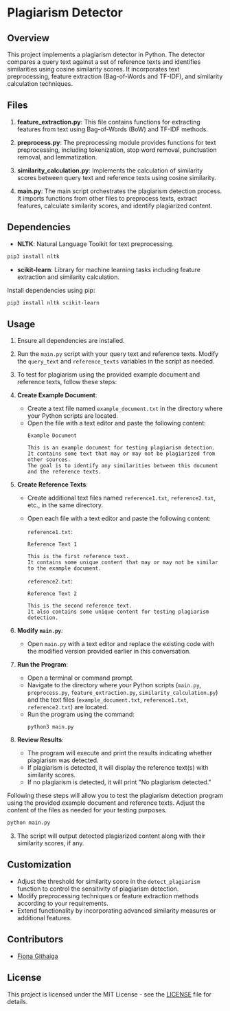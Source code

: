 # Plagiarism Detector

## Overview

This project implements a plagiarism detector in Python. The detector compares a query text against a set of reference texts and identifies similarities using cosine similarity scores. It incorporates text preprocessing, feature extraction (Bag-of-Words and TF-IDF), and similarity calculation techniques.

## Files

1. **feature_extraction.py**: This file contains functions for extracting features from text using Bag-of-Words (BoW) and TF-IDF methods.

2. **preprocess.py**: The preprocessing module provides functions for text preprocessing, including tokenization, stop word removal, punctuation removal, and lemmatization.

3. **similarity_calculation.py**: Implements the calculation of similarity scores between query text and reference texts using cosine similarity.

4. **main.py**: The main script orchestrates the plagiarism detection process. It imports functions from other files to preprocess texts, extract features, calculate similarity scores, and identify plagiarized content.

## Dependencies

- **NLTK**: Natural Language Toolkit for text preprocessing.

```bash
pip3 install nltk
```
- **scikit-learn**: Library for machine learning tasks including feature extraction and similarity calculation.

Install dependencies using pip:

```bash
pip3 install nltk scikit-learn
```

## Usage

1. Ensure all dependencies are installed.
2. Run the `main.py` script with your query text and reference texts. Modify the `query_text` and `reference_texts` variables in the script as needed.
3. To test for plagiarism using the provided example document and reference texts, follow these steps:

1. **Create Example Document**:
   - Create a text file named `example_document.txt` in the directory where your Python scripts are located.
   - Open the file with a text editor and paste the following content:
     ```
     Example Document

     This is an example document for testing plagiarism detection.
     It contains some text that may or may not be plagiarized from other sources.
     The goal is to identify any similarities between this document and the reference texts.
     ```

2. **Create Reference Texts**:
   - Create additional text files named `reference1.txt`, `reference2.txt`, etc., in the same directory.
   - Open each file with a text editor and paste the following content:

     `reference1.txt`:
     ```
     Reference Text 1

     This is the first reference text.
     It contains some unique content that may or may not be similar to the example document.
     ```

     `reference2.txt`:
     ```
     Reference Text 2

     This is the second reference text.
     It also contains some unique content for testing plagiarism detection.
     ```

3. **Modify `main.py`**:
   - Open `main.py` with a text editor and replace the existing code with the modified version provided earlier in this conversation.

4. **Run the Program**:
   - Open a terminal or command prompt.
   - Navigate to the directory where your Python scripts (`main.py`, `preprocess.py`, `feature_extraction.py`, `similarity_calculation.py`) and the text files (`example_document.txt`, `reference1.txt`, `reference2.txt`) are located.
   - Run the program using the command:
     ```
     python3 main.py
     ```

5. **Review Results**:
   - The program will execute and print the results indicating whether plagiarism was detected.
   - If plagiarism is detected, it will display the reference text(s) with similarity scores.
   - If no plagiarism is detected, it will print "No plagiarism detected."

Following these steps will allow you to test the plagiarism detection program using the provided example document and reference texts. Adjust the content of the files as needed for your testing purposes.

```bash
python main.py
```

3. The script will output detected plagiarized content along with their similarity scores, if any.

## Customization

- Adjust the threshold for similarity score in the `detect_plagiarism` function to control the sensitivity of plagiarism detection.
- Modify preprocessing techniques or feature extraction methods according to your requirements.
- Extend functionality by incorporating advanced similarity measures or additional features.

## Contributors

- [Fiona Githaiga](https://github.com/FionaG26)

## License

This project is licensed under the MIT License - see the [LICENSE](LICENSE) file for details.
